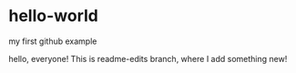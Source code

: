 # hello-world
my first github example 

hello, everyone!
This is readme-edits branch, where I add something new!
